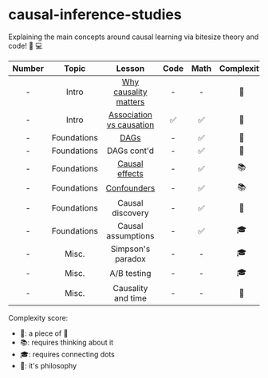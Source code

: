 # causal-inference-studies

Explaining the main concepts around causal learning via bitesize theory and code! :closed_book: :computer:

| Number | Topic | Lesson | Code | Math | Complexity |
| :-----------: | :-----------: | :-----------: | :-----------: | :-----------: | :-----------: |
| - | Intro  | [Why causality matters](why_causality_matters.md) | - | - | :cake:
| - | Intro | [Association vs causation](association_vs_causation.md) |  :white_check_mark: | :white_check_mark: | :cake:
| - | Foundations | [DAGs](dags.md) |  - | :white_check_mark: | :cake:
| - | Foundations | DAGs cont'd |  - | :white_check_mark: | :cake:
| - | Foundations | [Causal effects](causal_effects.md) |  - | :white_check_mark: | :books:
| - | Foundations | [Confounders](confounders.md) |  - | :white_check_mark: | :books:
| - | Foundations | Causal discovery |  - | :white_check_mark: | :cake:
| - | Foundations | Causal assumptions |  - | :white_check_mark: | :mortar_board:
| - | Misc. | Simpson's paradox |  - | - | :mortar_board:
| - | Misc. | A/B testing |  - | - | :mortar_board:
| - | Misc. | Causality and time |  - | - | :thought_balloon:


Complexity score: 
- :cake:: a piece of :cake:
- :books:: requires thinking about it
- :mortar_board:: requires connecting dots
- :thought_balloon:: it's philosophy